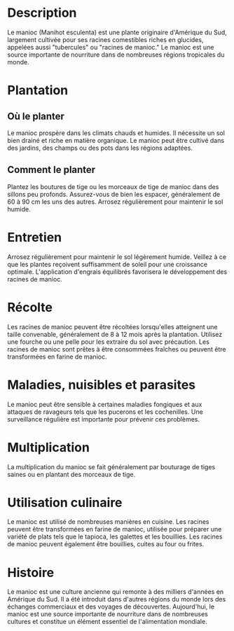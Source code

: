 # Description
Le manioc (Manihot esculenta) est une plante originaire d'Amérique du Sud, largement cultivée pour ses racines comestibles riches en glucides, appelées aussi "tubercules" ou "racines de manioc." Le manioc est une source importante de nourriture dans de nombreuses régions tropicales du monde.

# Plantation
## Où le planter
Le manioc prospère dans les climats chauds et humides. Il nécessite un sol bien drainé et riche en matière organique. Le manioc peut être cultivé dans des jardins, des champs ou des pots dans les régions adaptées.

## Comment le planter
Plantez les boutures de tige ou les morceaux de tige de manioc dans des sillons peu profonds. Assurez-vous de bien les espacer, généralement de 60 à 90 cm les uns des autres. Arrosez régulièrement pour maintenir le sol humide.

# Entretien
Arrosez régulièrement pour maintenir le sol légèrement humide. Veillez à ce que les plantes reçoivent suffisamment de soleil pour une croissance optimale. L'application d'engrais équilibrés favorisera le développement des racines de manioc.

# Récolte
Les racines de manioc peuvent être récoltées lorsqu'elles atteignent une taille convenable, généralement de 8 à 12 mois après la plantation. Utilisez une fourche ou une pelle pour les extraire du sol avec précaution. Les racines de manioc sont prêtes à être consommées fraîches ou peuvent être transformées en farine de manioc.

# Maladies, nuisibles et parasites
Le manioc peut être sensible à certaines maladies fongiques et aux attaques de ravageurs tels que les pucerons et les cochenilles. Une surveillance régulière est importante pour prévenir ces problèmes.

# Multiplication
La multiplication du manioc se fait généralement par bouturage de tiges saines ou en plantant des morceaux de tige.

# Utilisation culinaire
Le manioc est utilisé de nombreuses manières en cuisine. Les racines peuvent être transformées en farine de manioc, utilisée pour préparer une variété de plats tels que le tapioca, les galettes et les bouillies. Les racines de manioc peuvent également être bouillies, cuites au four ou frites.

# Histoire
Le manioc est une culture ancienne qui remonte à des milliers d'années en Amérique du Sud. Il a été introduit dans d'autres régions du monde lors des échanges commerciaux et des voyages de découvertes. Aujourd'hui, le manioc est une source importante de nourriture dans de nombreuses cultures et constitue un élément essentiel de l'alimentation mondiale.